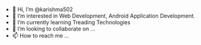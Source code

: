 - 👋 Hi, I’m @karishma502
- 👀 I’m interested in Web Development, Android Application Development.
- 🌱 I’m currently learning Treading Technologies 
- 💞️ I’m looking to collaborate on ...
- 📫 How to reach me ...

<!---
karishma502/karishma502 is a ✨ special ✨ repository because its `README.md` (this file) appears on your GitHub profile.
You can click the Preview link to take a look at your changes.
--->
